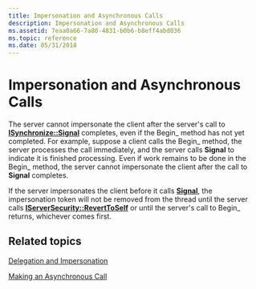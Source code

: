 ```yaml
---
title: Impersonation and Asynchronous Calls
description: Impersonation and Asynchronous Calls
ms.assetid: 7eaa0a66-7a80-4831-b0b6-b8eff4abd036
ms.topic: reference
ms.date: 05/31/2018
---
```


# Impersonation and Asynchronous Calls

The server cannot impersonate the client after the server's call to [**ISynchronize::Signal**](/windows/win32/api/objidlbase/nf-objidlbase-isynchronize-signal) completes, even if the Begin\_ method has not yet completed. For example, suppose a client calls the Begin\_ method, the server processes the call immediately, and the server calls **Signal** to indicate it is finished processing. Even if work remains to be done in the Begin\_ method, the server cannot impersonate the client after the call to **Signal** completes.

If the server impersonates the client before it calls [**Signal**](/windows/win32/api/objidlbase/nf-objidlbase-isynchronize-signal), the impersonation token will not be removed from the thread until the server calls [**IServerSecurity::RevertToSelf**](/windows/win32/api/objidlbase/nf-objidlbase-iserversecurity-reverttoself) or until the server's call to Begin\_ returns, whichever comes first.

## Related topics

<dl> <dt>

[Delegation and Impersonation](delegation-and-impersonation.md)
</dt> <dt>

[Making an Asynchronous Call](making-an-asynchronous-call.md)
</dt> </dl>

 

 
